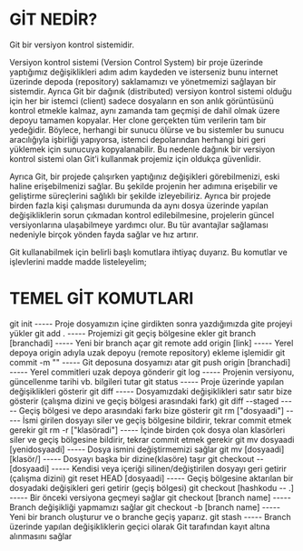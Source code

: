 # GİT NEDİR?

Git bir versiyon kontrol sistemidir.

Versiyon kontrol sistemi (Version Control System) bir proje üzerinde yaptığımız değişiklikleri adım adım kaydeden ve isterseniz bunu internet üzerinde depoda (repository) saklamamızı ve yönetmemizi sağlayan bir sistemdir. Ayrıca Git bir dağınık (distributed) versiyon kontrol sistemi olduğu için her bir istemci (client) sadece dosyaların en son anlık görüntüsünü kontrol etmekle kalmaz, aynı zamanda tam geçmişi de dahil olmak üzere depoyu tamamen kopyalar. Her clone gerçekten tüm verilerin tam bir yedeğidir. Böylece, herhangi bir sunucu ölürse ve bu sistemler bu sunucu aracılığıyla işbirliği yapıyorsa, istemci depolarından herhangi biri geri yüklemek için sunucuya kopyalanabilir. Bu nedenle dağınık bir versiyon kontrol sistemi olan Git’i kullanmak projemiz için oldukça güvenlidir.

Ayrıca Git, bir projede çalışırken yaptığınız değişikleri görebilmenizi, eski haline erişebilmenizi sağlar. Bu şekilde projenin her adımına erişebilir ve geliştirme süreçlerini sağlıklı bir şekilde izleyebiliriz. Ayrıca bir projede birden fazla kişi çalışması durumunda da aynı dosya üzerinde yapılan değişikliklerin sorun çıkmadan kontrol edilebilmesine, projelerin güncel versiyonlarına ulaşabilmeye yardımcı olur. Bu tür avantajlar sağlaması nedeniyle birçok yönden fayda sağlar ve hız artırır.

Git kullanabilmek için belirli başlı komutlara ihtiyaç duyarız. Bu komutlar ve işlevlerini madde madde listeleyelim;

# TEMEL GİT KOMUTLARI

git init 			----- Proje dosyamızın içine girdikten sonra yazdığımızda gite projeyi yükler
git add .			----- Projemizi git geçiş bölgesine ekler
git branch [branchadi]		----- Yeni bir branch açar
git remote add origin [link]	----- Yerel depoya origin adıyla uzak depoyu (remote repository) ekleme işlemidir
git commit -m ""		----- Git deposuna dosyamızı atar
git push origin [branchadi]	----- Yerel commitleri uzak depoya gönderir
git log 			----- Projenin versiyonu, güncellenme tarihi vb. bilgileri tutar
git status			----- Proje üzerinde yapılan değişiklikleri gösterir
git diff			----- Dosyamızdaki değişiklikleri satır satır bize gösterir (çalışma dizini ve geçiş bölgesi arasındaki fark)
git diff --staged		----- Geçiş bölgesi ve depo arasındaki farkı bize gösterir
git rm ["dosyaadi"]		----- İsmi girilen dosyayı siler ve geçiş bölgesine bildirir, tekrar commit etmek gerekir
git rm -r ["klasöradi"]		----- İçinde birden çok dosya olan klasörleri siler ve geçiş bölgesine bildirir, tekrar commit etmek gerekir
git mv dosyaadi [yenidosyaadi]	----- Dosya ismini değiştirmemizi sağlar
git mv [dosyaadi] [klasör/]	----- Dosyayı başka bir dizine(klasöre) taşır
git checkout -- [dosyaadi]	----- Kendisi veya içeriği silinen/değiştirilen dosyayı geri getirir (çalışma dizini)
git reset HEAD [dosyaadi]	----- Geçiş bölgesine aktarılan bir dosyadaki değişikleri geri getirir (geçiş bölgesi)
git checkout [hashkodu -- .]	----- Bir önceki versiyona geçmeyi sağlar
git checkout [branch name]	----- Branch değişikliği yapmamızı sağlar
git checkout -b [branch name]	----- Yeni bir branch oluşturur ve o branche geçiş yaparız.
git stash			----- Branch üzerinde yapılan değişikliklerin geçici olarak Git tarafından kayıt altına alınmasını sağlar